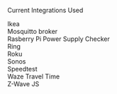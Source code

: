 Current Integrations Used

Ikea<br/>
Mosquitto broker<br/>
Rasberry Pi Power Supply Checker<br/>
Ring<br/>
Roku<br/>
Sonos<br/>
Speedtest<br/>
Waze Travel Time<br/>
Z-Wave JS<br/>